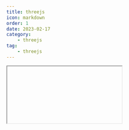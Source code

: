 ```yaml
---
title: threejs
icon: markdown
order: 1
date: 2023-02-17
category:
    - threejs
tag:
    - threejs
---
```


<!-- more -->

<IFrame name="https://luotianxu-admin.netlify.app/#/three/baseScene"/>

## 环境光
